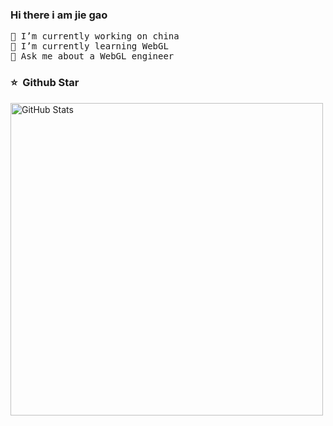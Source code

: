 ### Hi there i am jie gao
<pre>
🔭 I’m currently working on china
🌱 I’m currently learning WebGL
💬 Ask me about a WebGL engineer
</pre>


### ⭐️ &nbsp;Github Star
<img width="500px"  alt="GitHub Stats" src="https://github-readme-stats.vercel.app/api?username=crithes&count_private=true&show_icons=true"/>
